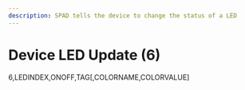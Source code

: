 ```yaml
---
description: SPAD tells the device to change the status of a LED
---
```


# Device LED Update (6)

6,LEDINDEX,ONOFF,TAG\[,COLORNAME,COLORVALUE]
